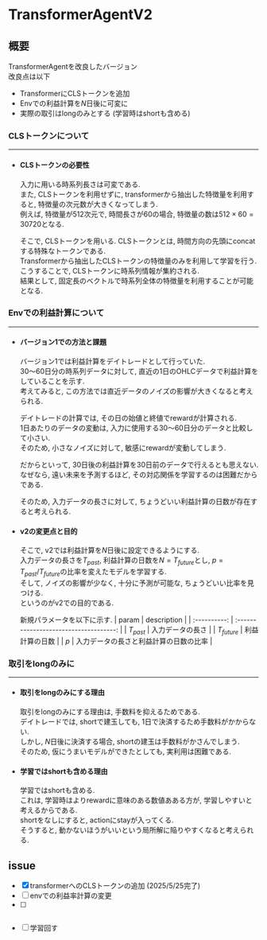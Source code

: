 # TransformerAgentV2

## 概要
TransformerAgentを改良したバージョン  
改良点は以下  
- TransformerにCLSトークンを追加  
- Envでの利益計算を$N$日後に可変に
- 実際の取引はlongのみとする (学習時はshortも含める)

### CLSトークンについて
---
- #### CLSトークンの必要性
    入力に用いる時系列長さは可変である.  
    また, CLSトークンを利用せずに, transformerから抽出した特徴量を利用すると, 特徴量の次元数が大きくなってしまう.  
    例えば, 特徴量が512次元で, 時間長さが60の場合, 特徴量の数は$512 \times 60 = 30720$となる.  

    そこで, CLSトークンを用いる.
    CLSトークンとは, 時間方向の先頭にconcatする特殊なトークンである.  
    Transformerから抽出したCLSトークンの特徴量のみを利用して学習を行う.  
    こうすることで, CLSトークンに時系列情報が集約される.   
    結果として, 固定長のベクトルで時系列全体の特徴量を利用することが可能となる.

### Envでの利益計算について
---
- #### バージョン1での方法と課題
    バージョン1では利益計算をデイトレードとして行っていた.  
    30～60日分の時系列データに対して, 直近の1日のOHLCデータで利益計算をしていることを示す.  
    考えてみると, この方法では直近データのノイズの影響が大きくなると考えられる.  

    デイトレードの計算では, その日の始値と終値でrewardが計算される.  
    1日あたりのデータの変動は, 入力に使用する30～60日分のデータと比較して小さい.  
    そのため, 小さなノイズに対して, 敏感にrewardが変動してしまう.  

    だからといって, 30日後の利益計算を30日前のデータで行えるとも思えない.  
    なぜなら, 遠い未来を予測するほど, その対応関係を学習するのは困難だからである.

    そのため, 入力データの長さに対して, ちょうどいい利益計算の日数が存在すると考えられる.

- #### v2の変更点と目的
    そこで, v2では利益計算を$N$日後に設定できるようにする.  
    入力データの長さを$T_{past}$, 利益計算の日数を$N=T_{future}$とし, $p=T_{past}/T_{future}$の比率を変えたモデルを学習する.  
    そして, ノイズの影響が少なく, 十分に予測が可能な, ちょうどいい比率を見つける.  
    というのがv2での目的である.

    新規パラメータを以下に示す. 
    |    param     |              description               |
    | :----------: | :------------------------------------: |
    |  $T_{past}$  |            入力データの長さ            |
    | $T_{future}$ |             利益計算の日数             |
    |     $p$      | 入力データの長さと利益計算の日数の比率 |


### 取引をlongのみに
---
- #### 取引をlongのみにする理由
    取引をlongのみにする理由は, 手数料を抑えるためである.  
    デイトレードでは, shortで建玉しても, 1日で決済するため手数料がかからない.  
    しかし, $N$日後に決済する場合, shortの建玉は手数料がかさんでしまう.  
    そのため, 仮にうまいモデルができたとしても, 実利用は困難である.  

- #### 学習ではshortも含める理由
    学習ではshortも含める.  
    これは, 学習時はよりrewardに意味のある数値あある方が, 学習しやすいと考えるからである.  
    shortをなしにすると, actionにstayが入ってくる.  
    そうすると, 動かないほうがいいという局所解に陥りやすくなると考えられる.

## issue
- [x] transformerへのCLSトークンの追加 (2025/5/25完了)  
- [ ] envでの利益率計算の変更  
- [ ] ~~~agentのactionをlongのみにする~~~ (2025/5/25中止)  
- [ ] 学習回す  